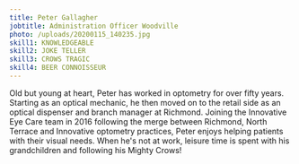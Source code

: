 ```yaml
---
title: Peter Gallagher
jobtitle: Administration Officer Woodville
photo: /uploads/20200115_140235.jpg
skill1: KNOWLEDGEABLE
skill2: JOKE TELLER
skill3: CROWS TRAGIC
skill4: BEER CONNOISSEUR
---
```

Old but young at heart, Peter has worked in optometry for over fifty years. Starting as an optical mechanic, he then moved on to the retail side as an optical dispenser and branch manager at Richmond. Joining the Innovative Eye Care team in 2016 following the merge between Richmond, North Terrace and Innovative optometry practices, Peter enjoys helping patients with their visual needs. When he's not at work, leisure time is spent with his grandchildren and following his Mighty Crows!
